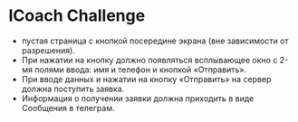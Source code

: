 # ICoach Challenge

- пустая страница с кнопкой посередине экрана (вне зависимости от разрешения). 
- При нажатии на кнопку должно появляться всплывающее окно с 2-мя полями ввода: имя и телефон и кнопкой «Отправить». 
- При вводе данных и нажатии на кнопку «Отправить» на сервер должна поступить заявка. 
- Информация о получении заявки должна приходить в виде Сообщения в телеграм. 


